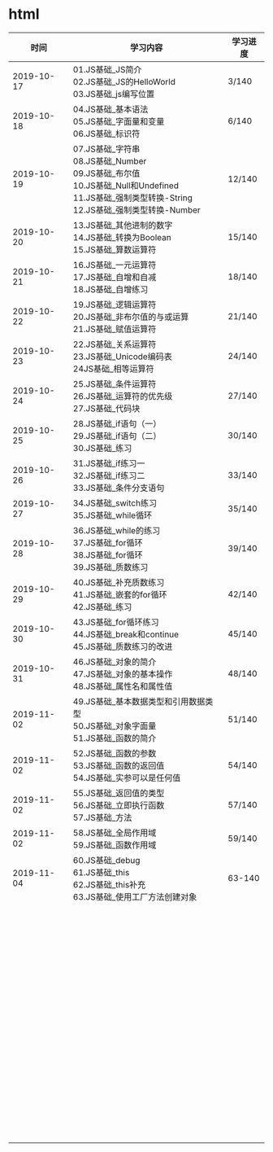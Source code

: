 # html



| 时间       | 学习内容                                                     | 学习进度 |
| ---------- | ------------------------------------------------------------ | -------- |
| 2019-10-17 | 01.JS基础_JS简介<br/>02.JS基础_JS的HelloWorld<br/>03.JS基础_js编写位置 | 3/140    |
| 2019-10-18 | 04.JS基础_基本语法<br/>05.JS基础_字面量和变量<br/>06.JS基础_标识符 | 6/140    |
| 2019-10-19 | 07.JS基础_字符串<br/>08.JS基础_Number<br/>09.JS基础_布尔值<br/>10.JS基础_Null和Undefined<br/>11.JS基础_强制类型转换-String<br/>12.JS基础_强制类型转换-Number | 12/140   |
| 2019-10-20 | 13.JS基础_其他进制的数字<br>14.JS基础_转换为Boolean<br/>15.JS基础_算数运算符 | 15/140   |
| 2019-10-21 | 16.JS基础_一元运算符<br/>17.JS基础_自增和自减<br/>18.JS基础_自增练习 | 18/140   |
| 2019-10-22 | 19.JS基础_逻辑运算符<br/>20.JS基础_非布尔值的与或运算<br/>21.JS基础_赋值运算符 | 21/140   |
| 2019-10-23 | 22.JS基础_关系运算符<br/>23.JS基础_Unicode编码表<br/>24JS基础_相等运算符 | 24/140   |
| 2019-10-24 | 25.JS基础_条件运算符<br/>26.JS基础_运算符的优先级<br/>27.JS基础_代码块 | 27/140   |
| 2019-10-25 | 28.JS基础_if语句（一）<br/>29.JS基础_if语句（二）<br/>30.JS基础_练习 | 30/140   |
| 2019-10-26 | 31.JS基础_if练习一<br/>32.JS基础_if练习二<br/>33.JS基础_条件分支语句 | 33/140   |
| 2019-10-27 | 34.JS基础_switch练习<br/>35.JS基础_while循环                 | 35/140   |
| 2019-10-28 | 36.JS基础_while的练习<br/>37.JS基础_for循环<br/>38.JS基础_for循环<br/>39.JS基础_质数练习 | 39/140   |
| 2019-10-29 | 40.JS基础_补充质数练习<br/>41.JS基础_嵌套的for循环<br/>42.JS基础_练习 | 42/140   |
| 2019-10-30 | 43.JS基础_for循环练习<br/>44.JS基础_break和continue<br/>45.JS基础_质数练习的改进 | 45/140   |
| 2019-10-31 | 46.JS基础_对象的简介<br/>47.JS基础_对象的基本操作<br/>48.JS基础_属性名和属性值 | 48/140   |
| 2019-11-02 | 49.JS基础_基本数据类型和引用数据类型<br/>50.JS基础_对象字面量<br/>51.JS基础_函数的简介 | 51/140   |
| 2019-11-02 | 52.JS基础_函数的参数<br/>53.JS基础_函数的返回值<br/>54.JS基础_实参可以是任何值 | 54/140   |
| 2019-11-02 | 55.JS基础_返回值的类型<br/>56.JS基础_立即执行函数<br/>57.JS基础_方法 | 57/140   |
| 2019-11-02 | 58.JS基础_全局作用域<br/>59.JS基础_函数作用域                | 59/140   |
| 2019-11-04 | 60.JS基础_debug<br/>61.JS基础_this<br/>62.JS基础_this补充<br/>63.JS基础_使用工厂方法创建对象 | 63-140   |
|            |                                                              |          |
|            |                                                              |          |
|            |                                                              |          |
|            |                                                              |          |
|            |                                                              |          |
|            |                                                              |          |
|            |                                                              |          |
|            |                                                              |          |
|            |                                                              |          |
|            |                                                              |          |
|            |                                                              |          |
|            |                                                              |          |
|            |                                                              |          |
|            |                                                              |          |
|            |                                                              |          |
|            |                                                              |          |
|            |                                                              |          |
|            |                                                              |          |
|            |                                                              |          |
|            |                                                              |          |
|            |                                                              |          |
|            |                                                              |          |
|            |                                                              |          |
|            |                                                              |          |
|            |                                                              |          |
|            |                                                              |          |
|            |                                                              |          |
|            |                                                              |          |
|            |                                                              |          |
|            |                                                              |          |
|            |                                                              |          |
|            |                                                              |          |
|            |                                                              |          |
|            |                                                              |          |
|            |                                                              |          |
|            |                                                              |          |
|            |                                                              |          |
|            |                                                              |          |
|            |                                                              |          |
|            |                                                              |          |
|            |                                                              |          |
|            |                                                              |          |
|            |                                                              |          |
|            |                                                              |          |
|            |                                                              |          |
|            |                                                              |          |
|            |                                                              |          |
|            |                                                              |          |
|            |                                                              |          |
|            |                                                              |          |
|            |                                                              |          |
|            |                                                              |          |
|            |                                                              |          |
|            |                                                              |          |
|            |                                                              |          |
|            |                                                              |          |
|            |                                                              |          |
|            |                                                              |          |
|            |                                                              |          |
|            |                                                              |          |
|            |                                                              |          |
|            |                                                              |          |
|            |                                                              |          |
|            |                                                              |          |
|            |                                                              |          |
|            |                                                              |          |
|            |                                                              |          |
|            |                                                              |          |
|            |                                                              |          |
|            |                                                              |          |
|            |                                                              |          |
|            |                                                              |          |
|            |                                                              |          |
|            |                                                              |          |
|            |                                                              |          |
|            |                                                              |          |
|            |                                                              |          |
|            |                                                              |          |

